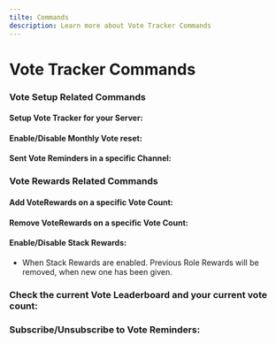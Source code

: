 ```yaml
---
tilte: Commands
description: Learn more about Vote Tracker Commands
---
```

# Vote Tracker Commands

### Vote Setup Related Commands

#### Setup Vote Tracker for your Server:
<command message = "%votesetup server" slash = "/vote setup server [channel]" description = "Setup's the Top.gg Vote Tracker in the mentioned Channel, where the new Votes will be logged out." permissions = "MANAGE_SERVER"/>

#### Enable/Disable Monthly Vote reset:
<command message = "%votesetup monthlyreset enable/disable" slash = "/vote setup monthlyreset enable/disable" description = "Enables/Disables Monthly Vote Reset, which also resets the Vote Counts of each Member." permissions = "MANAGE_SERVER"/>

#### Sent Vote Reminders in a specific Channel:
<command message = "%votesetup remindchannel <#channel>" slash = "/vote setup remindchannel [channel]" description = "Sends the Vote Remind Messages in a specific Channel instead on DM's" permissions = "MANAGE_SERVER"/>

### Vote Rewards Related Commands

#### Add VoteRewards on a specific Vote Count:
<command message = "%votereward set <voteamount>" slash = "/vote rewards set [voteamount]" description = "Adds a VoteReward(Role) on the given voteamount, which is given when user reached the voteamount." permissions = "MANAGE_SERVER"/>

#### Remove VoteRewards on a specific Vote Count:
<command message = "%votereward remove voteamount" slash = "/vote rewards remove [voteamunt]" description = "Removes the VoteReward from the Vote Amount" permissions = "MANAGE_SERVER"/>

#### Enable/Disable Stack Rewards:
- When Stack Rewards are enabled. Previous Role Rewards will be removed, when new one has been given.
<command message = "%votereward stack enable/disable" slash = "/vote rewards stack [status]" description = "Enables/Disables Stack Rewards. When Stack Rewards are enabled. Previous Role Rewards will be removed, when new one has been given." permissions = "MANAGE_SERVER"/>

### Check the current Vote Leaderboard and your current vote count:
<command message = "%votelb" slash = "/vote stats" description = "Shows the current Vote Leaderboard with your current Vote Count"/>

### Subscribe/Unsubscribe to Vote Reminders:
<command message = "%voteremind" slash = "/vote remind" description = "Subscribes/Unsubscribe for receiving Vote Reminders, when voting on Top.gg"/>